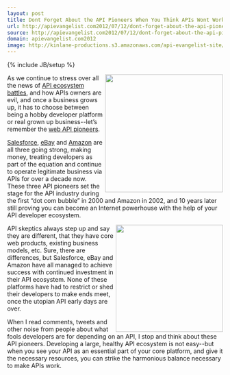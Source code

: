 ```yaml
---
layout: post
title: Dont Forget About the API Pioneers When You Think APIs Wont Work
url: http://apievangelist.com2012/07/12/dont-forget-about-the-api-pioneers-when-you-think-apis-wont-work/
source: http://apievangelist.com2012/07/12/dont-forget-about-the-api-pioneers-when-you-think-apis-wont-work/
domain: apievangelist.com2012
image: http://kinlane-productions.s3.amazonaws.com/api-evangelist-site/blog/ebay-developer-program-history.png
---
```

{% include JB/setup %}<p>
     <a title="Salesforce" href="/2011/01/28/history-of-apis-salesforce-com/"><img src="http://kinlane-productions.s3.amazonaws.com/salesforce/salesforce-original-web-site.png"  width="275" align="right" /></a>
</p>
<p>
     As we continue to stress over all the news of <a title="API Ecosystem Battles" href="/2012/06/29/the-api-economy-welcomes-its-early-trade-wars/">API ecosystem battles</a>, and how APIs owners are evil, and once a business grows up, it has to choose between being a hobby developer platform or real grown up business--let’s remember the <a title="web API pioneers" href="/2011/02/10/history-of-apis-birth-through-social/">web API pioneers</a>.
</p>
<p>
     <a title="Salesforce" href="/2011/01/28/history-of-apis-salesforce-com/">Salesforce</a>, <a title="ebay" href="/2011/01/26/history-of-apis-ebay/">eBay</a> and <a title="Amazon" href="/2011/01/28/history-of-apis-amazon-e-commerce/">Amazon</a> are all three going strong, making money, treating developers as part of the equation and continue to operate legitimate business via APIs for over a decade now. These three API pioneers set the stage for the API industry during the first “dot com bubble” in 2000 and Amazon in 2002, and 10 years later still proving you can become an Internet powerhouse with the help of your API developer ecosystem.
</p>
<p>
     <a href="/2011/01/26/history-of-apis-ebay/"><img src="http://kinlane-productions.s3.amazonaws.com/ebay/ebay-developer-program-history.png"  width="250" align="right" /></a>
</p>
<p>
     API skeptics always step up and say they are different, that they have core web products, existing business models, etc. Sure, there are differences, but Salesforce, eBay and Amazon have all managed to achieve success with continued investment in their API ecosystem. None of these platforms have had to restrict or shed their developers to make ends meet, once the utopian API early days are over.
</p>
<p>
     When I read comments, tweets and other noise from people about what fools developers are for depending on an API, I stop and think about these API pioneers. Developing a large, healthy API ecosystem is not easy--but when you see your API as an essential part of your core platform, and give it the necessary resources, you can strike the harmonious balance necessary to make APIs work.
</p>
